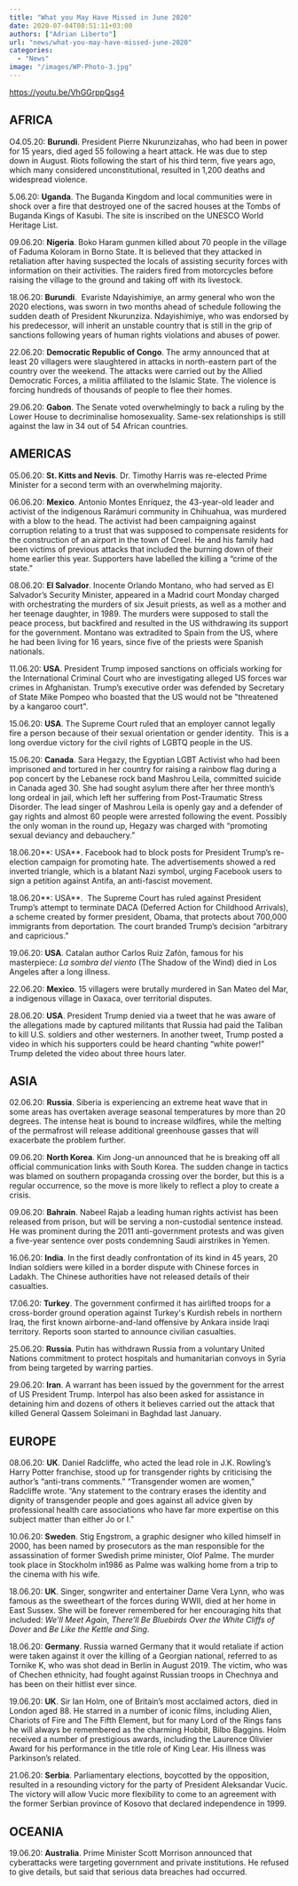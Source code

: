 ```yaml
---
title: "What you May Have Missed in June 2020"
date: 2020-07-04T08:51:11+03:00
authors: ["Adrian Liberto"]
url: "news/what-you-may-have-missed-june-2020"
categories: 
  - "News"
image: "/images/WP-Photo-3.jpg"
---
```


https://youtu.be/VhGGrppQsg4

## **AFRICA**

O4.05.20: **Burundi**. President Pierre Nkurunzizahas, who had been in power for 15 years, died aged 55 following a heart attack. He was due to step down in August. Riots following the start of his third term, five years ago, which many considered unconstitutional, resulted in 1,200 deaths and widespread violence.

5.06.20: **Uganda**. The Buganda Kingdom and local communities were in shock over a fire that destroyed one of the sacred houses at the Tombs of Buganda Kings of Kasubi. The site is inscribed on the UNESCO World Heritage List.

09.06.20: **Nigeria**. Boko Haram gunmen killed about 70 people in the village of Faduma Koloram in Borno State. It is believed that they attacked in retaliation after having suspected the locals of assisting security forces with information on their activities. The raiders fired from motorcycles before raising the village to the ground and taking off with its livestock.

18.06.20: **Burundi**.  Evariste Ndayishimiye, an army general who won the 2020 elections, was sworn in two months ahead of schedule following the sudden death of President Nkurunziza. Ndayishimiye, who was endorsed by his predecessor, will inherit an unstable country that is still in the grip of sanctions following years of human rights violations and abuses of power.

22.06.20: **Democratic Republic of Congo**. The army announced that at least 20 villagers were slaughtered in attacks in north-eastern part of the country over the weekend. The attacks were carried out by the Allied Democratic Forces, a militia affiliated to the Islamic State. The violence is forcing hundreds of thousands of people to flee their homes.

29.06.20: **Gabon**. The Senate voted overwhelmingly to back a ruling by the Lower House to decriminalise homosexuality. Same-sex relationships is still against the law in 34 out of 54 African countries.

## **AMERICAS**

05.06.20: **St. Kitts and Nevis**. Dr. Timothy Harris was re-elected Prime Minister for a second term with an overwhelming majority.

06.06.20: **Mexico**. Antonio Montes Enríquez, the 43-year-old leader and activist of the indigenous Rarámuri community in Chihuahua, was murdered with a blow to the head. The activist had been campaigning against corruption relating to a trust that was supposed to compensate residents for the construction of an airport in the town of Creel. He and his family had been victims of previous attacks that included the burning down of their home earlier this year. Supporters have labelled the killing a “crime of the state.”

08.06.20: **El Salvador**. Inocente Orlando Montano, who had served as El Salvador’s Security Minister, appeared in a Madrid court Monday charged with orchestrating the murders of six Jesuit priests, as well as a mother and her teenage daughter, in 1989. The murders were supposed to stall the peace process, but backfired and resulted in the US withdrawing its support for the government. Montano was extradited to Spain from the US, where he had been living for 16 years, since five of the priests were Spanish nationals.

11.06.20: **USA**. President Trump imposed sanctions on officials working for the International Criminal Court who are investigating alleged US forces war crimes in Afghanistan. Trump’s executive order was defended by Secretary of State Mike Pompeo who boasted that the US would not be "threatened by a kangaroo court".

15.06.20: **USA**. The Supreme Court ruled that an employer cannot legally fire a person because of their sexual orientation or gender identity.  This is a long overdue victory for the civil rights of LGBTQ people in the US.

15.06.20: **Canada**. Sara Hegazy, the Egyptian LGBT Activist who had been imprisoned and tortured in her country for raising a rainbow flag during a pop concert by the Lebanese rock band Mashrou Leila, committed suicide in Canada aged 30. She had sought asylum there after her three month’s long ordeal in jail, which left her suffering from Post-Traumatic Stress Disorder. The lead singer of Mashrou Leila is openly gay and a defender of gay rights and almost 60 people were arrested following the event. Possibly the only woman in the round up, Hegazy was charged with “promoting sexual deviancy and debauchery.”

18.06.20**: USA**. Facebook had to block posts for President Trump’s re-election campaign for promoting hate. The advertisements showed a red inverted triangle, which is a blatant Nazi symbol, urging Facebook users to sign a petition against Antifa, an anti-fascist movement.

18.06.20**: USA**.  The Supreme Court has ruled against President Trump’s attempt to terminate DACA (Deferred Action for Childhood Arrivals), a scheme created by former president, Obama, that protects about 700,000 immigrants from deportation. The court branded Trump’s decision “arbitrary and capricious.”

19.06.20: **USA**. Catalan author Carlos Ruiz Zafón, famous for his masterpiece: _La sombra del viento_ (The Shadow of the Wind) died in Los Angeles after a long illness.

22.06.20: **Mexico**. 15 villagers were brutally murdered in San Mateo del Mar, a indigenous village in Oaxaca, over territorial disputes.

28.06.20: **USA**. President Trump denied via a tweet that he was aware of the allegations made by captured militants that Russia had paid the Taliban to kill U.S. soldiers and other westerners. In another tweet, Trump posted a video in which his supporters could be heard chanting “white power!” Trump deleted the video about three hours later.

## **ASIA**

02.06.20: **Russia**. Siberia is experiencing an extreme heat wave that in some areas has overtaken average seasonal temperatures by more than 20 degrees. The intense heat is bound to increase wildfires, while the melting of the permafrost will release additional greenhouse gasses that will exacerbate the problem further.

09.06.20: **North Korea**. Kim Jong-un announced that he is breaking off all official communication links with South Korea. The sudden change in tactics was blamed on southern propaganda crossing over the border, but this is a regular occurrence, so the move is more likely to reflect a ploy to create a crisis.

09.06.20: **Bahrain**. Nabeel Rajab a leading human rights activist has been released from prison, but will be serving a non-custodial sentence instead. He was prominent during the 2011 anti-government protests and was given a five-year sentence over posts condemning Saudi airstrikes in Yemen.

16.06.20: **India**. In the first deadly confrontation of its kind in 45 years, 20 Indian soldiers were killed in a border dispute with Chinese forces in Ladakh. The Chinese authorities have not released details of their casualties.

17.06.20: **Turkey**. The government confirmed it has airlifted troops for a cross-border ground operation against Turkey's Kurdish rebels in northern Iraq, the first known airborne-and-land offensive by Ankara inside Iraqi territory. Reports soon started to announce civilian casualties.

25.06.20: **Russia**. Putin has withdrawn Russia from a voluntary United Nations commitment to protect hospitals and humanitarian convoys in Syria from being targeted by warring parties. 

29.06.20: **Iran**. A warrant has been issued by the government for the arrest of US President Trump. Interpol has also been asked for assistance in detaining him and dozens of others it believes carried out the attack that killed General Qassem Soleimani in Baghdad last January.

## **EUROPE**

08.06.20: **UK**. Daniel Radcliffe, who acted the lead role in J.K. Rowling’s Harry Potter franchise, stood up for transgender rights by criticising the author’s “anti-trans comments.” “Transgender women are women,” Radcliffe wrote. “Any statement to the contrary erases the identity and dignity of transgender people and goes against all advice given by professional health care associations who have far more expertise on this subject matter than either Jo or I.”

10.06.20: **Sweden**. Stig Engstrom, a graphic designer who killed himself in 2000, has been named by prosecutors as the man responsible for the assassination of former Swedish prime minister, Olof Palme. The murder took place in Stockholm in1986 as Palme was walking home from a trip to the cinema with his wife.

18.06.20: **UK**. Singer, songwriter and entertainer Dame Vera Lynn, who was famous as the sweetheart of the forces during WWII, died at her home in East Sussex. She will be forever remembered for her encouraging hits that included: _We'll Meet Again_, _There'll Be Bluebirds Over the White Cliffs of Dover_ and _Be Like the Kettle and Sing_.

18.06.20: **Germany**. Russia warned Germany that it would retaliate if action were taken against it over the killing of a Georgian national, referred to as Tornike K, who was shot dead in Berlin in August 2019. The victim, who was of Chechen ethnicity, had fought against Russian troops in Chechnya and has been on their hitlist ever since.

19.06.20: **UK**. Sir Ian Holm, one of Britain’s most acclaimed actors, died in London aged 88. He starred in a number of iconic films, including Alien, Chariots of Fire and The Fifth Element, but for many Lord of the Rings fans he will always be remembered as the charming Hobbit, Bilbo Baggins. Holm received a number of prestigious awards, including the Laurence Olivier Award for his performance in the title role of King Lear. His illness was Parkinson’s related. 

21.06.20: **Serbia**. Parliamentary elections, boycotted by the opposition, resulted in a resounding victory for the party of President Aleksandar Vucic. The victory will allow Vucic more flexibility to come to an agreement with the former Serbian province of Kosovo that declared independence in 1999.

## ****OCEANIA****

19.06.20: **Australia**. Prime Minister Scott Morrison announced that cyberattacks were targeting government and private institutions. He refused to give details, but said that serious data breaches had occurred.
